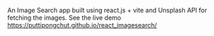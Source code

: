 An Image Search app built using react.js + vite and Unsplash API for fetching the images.
See the live demo https://puttipongchut.github.io/react_imagesearch/
